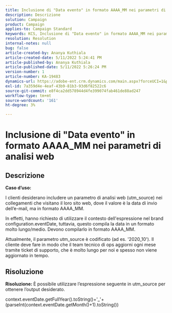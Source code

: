 ```yaml
---
title: Inclusione di "Data evento" in formato AAAA_MM nei parametri di analisi web
description: Descrizione
solution: Campaign
product: Campaign
applies-to: Campaign Standard
keywords: KCS, Inclusione di "Data evento" in formato AAAA_MM nei parametri di analisi web
resolution: Resolution
internal-notes: null
bug: false
article-created-by: Ananya Kuthiala
article-created-date: 5/11/2022 5:24:41 PM
article-published-by: Ananya Kuthiala
article-published-date: 5/11/2022 5:26:24 PM
version-number: 1
article-number: KA-19483
dynamics-url: https://adobe-ent.crm.dynamics.com/main.aspx?forceUCI=1&pagetype=entityrecord&etn=knowledgearticle&id=78f18337-4fd1-ec11-a7b5-0022480a8e40
exl-id: 7a359d4e-4eaf-43b9-81b3-93d6f82522c6
source-git-commit: e8f4ca2dd578944d4fe399074fab461de88ad247
workflow-type: tm+mt
source-wordcount: '161'
ht-degree: 3%

---
```


# Inclusione di &quot;Data evento&quot; in formato AAAA_MM nei parametri di analisi web

## Descrizione


<b>Caso d’uso:</b>

I clienti desiderano includere un parametro di analisi web (utm_source) nei collegamenti che visitano il loro sito web, dove il valore è la data di invio dell’e-mail, ma in formato AAAA_MM.

In effetti, hanno richiesto di utilizzare il contesto dell&#39;espressione nel brand configuration.eventDate, tuttavia, questo compila la data in un formato molto lungo/medio. Devono compilarlo in formato AAAA_MM.

Attualmente, il parametro utm_source è codificato (ad es. &#39;2020_10&#39;). Il cliente deve fare in modo che il team tecnico di ops aggiorni ogni mese tramite ticket di supporto, che è molto lungo per noi e spesso non viene aggiornato in tempo.


## Risoluzione


<b>Risoluzione: </b>È possibile utilizzare l’espressione seguente in utm_source per ottenere l’output desiderato.

context.eventDate.getFullYear().toString()+&#39;_&#39;+(parseInt(context.eventDate.getMonth()+1).toString())
